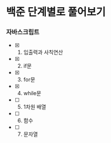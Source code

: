 # 백준 단계별로 풀어보기

### 자바스크립트

- [x] 1. 입출력과 사칙연산
- [x] 2. if문
- [x] 3. for문
- [x] 4. while문
- [ ] 5. 1차원 배열
- [ ] 6. 함수
- [ ] 7. 문자열
